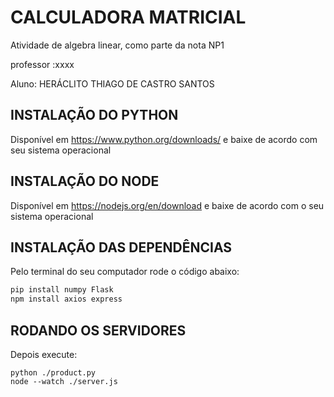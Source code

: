 # CALCULADORA MATRICIAL
Atividade de algebra linear, como parte da nota NP1

professor :xxxx

Aluno: HERÁCLITO THIAGO DE CASTRO SANTOS

## INSTALAÇÃO DO PYTHON
Disponível em https://www.python.org/downloads/ e baixe de acordo com seu sistema operacional

## INSTALAÇÃO DO NODE
Disponível em https://nodejs.org/en/download e baixe de acordo com o seu sistema operacional

## INSTALAÇÃO DAS DEPENDÊNCIAS
Pelo terminal do seu computador rode o código abaixo:
```cmd
pip install numpy Flask
npm install axios express
```

## RODANDO OS SERVIDORES
Depois execute:
```
python ./product.py
node --watch ./server.js
```